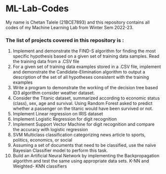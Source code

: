 # ML-Lab-Codes
My name is Chetan Talele (21BCE7893) and this repository contains all codes of my Machine Learning Lab from Winter Sem 2022-23.

### The list of projects covered in this repository is :
1. Implement and demonstrate the FIND-S algorithm for finding the most specific hypothesis based on a given set of training data samples. Read the training data from a .CSV file
2. For a given set of training data examples stored in a .CSV file, implement and demonstrate the Candidate-Elimination algorithm to output a description of the set of all hypotheses consistent with the training examples
3. Write a program to demonstrate the working of the decision tree based ID3 algorithm consider weather dataset.
4. Consider the Titanic dataset, summarized according to economic status (class), sex, age and survival. Using Random Forest asked to predict whether a passenger on the titanic would have been survived or not.
5. Implement Linear regression on IRIS dataset
6. Implement Logistic Regression for digit recognition
7. Implement Support Vector Machine for digit recognition and compare the accuracy with logistic regression
8. SVM Multiclass classification categorizing news article to sports, politics, economics, or social
9. Assuming a set of documents that need to be classified, use the naïve Bayesian Classifier model to perform this task.
10. Build an Artificial Neural Network by implementing the Backpropagation algorithm and test the same using appropriate data sets. K-NN and Weighted- KNN classifiers
